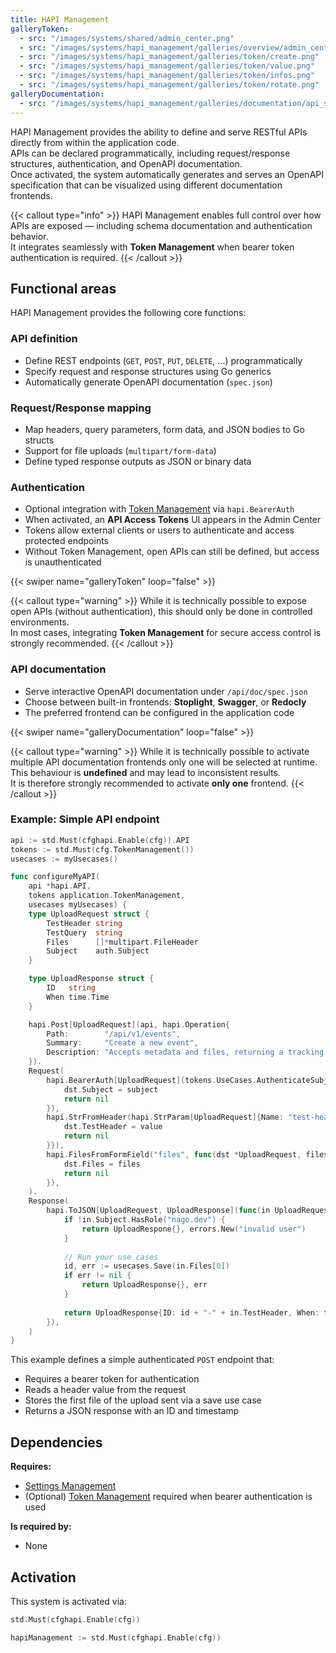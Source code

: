 ```yaml
---
title: HAPI Management
galleryToken:
  - src: "/images/systems/shared/admin_center.png"
  - src: "/images/systems/hapi_management/galleries/overview/admin_center.png"
  - src: "/images/systems/hapi_management/galleries/token/create.png"
  - src: "/images/systems/hapi_management/galleries/token/value.png"
  - src: "/images/systems/hapi_management/galleries/token/infos.png"
  - src: "/images/systems/hapi_management/galleries/token/rotate.png"
galleryDocumentation:
  - src: "/images/systems/hapi_management/galleries/documentation/api_spec.png"
---
```


HAPI Management provides the ability to define and serve RESTful APIs directly from within the application code.  
APIs can be declared programmatically, including request/response structures, authentication, and OpenAPI documentation.  
Once activated, the system automatically generates and serves an OpenAPI specification that can be visualized using different documentation frontends.

{{< callout type="info" >}}
HAPI Management enables full control over how APIs are exposed — including schema documentation and authentication behavior.    
It integrates seamlessly with **Token Management** when bearer token authentication is required.
{{< /callout >}}

## Functional areas
HAPI Management provides the following core functions:

### API definition
- Define REST endpoints (`GET`, `POST`, `PUT`, `DELETE`, …) programmatically
- Specify request and response structures using Go generics
- Automatically generate OpenAPI documentation (`spec.json`)

### Request/Response mapping
- Map headers, query parameters, form data, and JSON bodies to Go structs
- Support for file uploads (`multipart/form-data`)
- Define typed response outputs as JSON or binary data

### Authentication
- Optional integration with [Token Management](../token_management/) via `hapi.BearerAuth`
- When activated, an **API Access Tokens** UI appears in the Admin Center
- Tokens allow external clients or users to authenticate and access protected endpoints
- Without Token Management, open APIs can still be defined, but access is unauthenticated

{{< swiper name="galleryToken" loop="false" >}}

{{< callout type="warning" >}}
While it is technically possible to expose open APIs (without authentication), this should only be done in controlled environments.  
In most cases, integrating **Token Management** for secure access control is strongly recommended.
{{< /callout >}}

### API documentation
- Serve interactive OpenAPI documentation under `/api/doc/spec.json`
- Choose between built-in frontends: **Stoplight**, **Swagger**, or **Redocly**
- The preferred frontend can be configured in the application code

{{< swiper name="galleryDocumentation" loop="false" >}}

{{< callout type="warning" >}}
While it is technically possible to activate multiple API documentation frontends only one will be selected at runtime.  
This behaviour is **undefined** and may lead to inconsistent results.  
It is therefore strongly recommended to activate **only one** frontend.
{{< /callout >}}

### Example: Simple API endpoint
```go
api := std.Must(cfghapi.Enable(cfg)).API
tokens := std.Must(cfg.TokenManagement())
usecases := myUsecases()

func configureMyAPI(
	api *hapi.API,
	tokens application.TokenManagement,
	usecases myUsecases) {
	type UploadRequest struct {
		TestHeader string
		TestQuery  string
		Files      []*multipart.FileHeader
		Subject    auth.Subject
	}

	type UploadResponse struct {
		ID   string
		When time.Time
	}

	hapi.Post[UploadRequest](api, hapi.Operation{
		Path:        "/api/v1/events",
		Summary:     "Create a new event",
		Description: "Accepts metadata and files, returning a tracking ID.",
	}).
	Request(
		hapi.BearerAuth[UploadRequest](tokens.UseCases.AuthenticateSubject, func(dst *UploadRequest, subject auth.Subject) error {
			dst.Subject = subject
			return nil
		}),
		hapi.StrFromHeader(hapi.StrParam[UploadRequest]{Name: "test-header", IntoModel: func(dst *UploadRequest, value string) error {
			dst.TestHeader = value
			return nil
		}}),
        hapi.FilesFromFormField("files", func(dst *UploadRequest, files []*multipart.FileHeader) error {
            dst.Files = files
            return nil
        }),
	).
	Response(
		hapi.ToJSON[UploadRequest, UploadResponse](func(in UploadRequest) (UploadResponse, error) {
			if !in.Subject.HasRole("nago.dev") {
				return UploadRespone{}, errors.New("invalid user")
            }      
			
			// Run your use cases 
			id, err := usecases.Save(in.Files[0])
			if err != nil {
			    return UploadResponse{}, err	
            }       
			
			return UploadResponse{ID: id + "-" + in.TestHeader, When: time.Now()}, nil
		}),
	)
}
```

This example defines a simple authenticated `POST` endpoint that:
- Requires a bearer token for authentication
- Reads a header value from the request
- Stores the first file of the upload sent via a save use case
- Returns a JSON response with an ID and timestamp

## Dependencies
**Requires:**
- [Settings Management](../settings_management/)
- (Optional) [Token Management](../settings_management/) required when bearer authentication is used

**Is required by:**
- None

## Activation
This system is activated via:

```go
std.Must(cfghapi.Enable(cfg))
```
```go
hapiManagement := std.Must(cfghapi.Enable(cfg))
```

